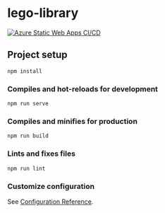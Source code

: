 # lego-library

[![Azure Static Web Apps CI/CD](https://github.com/zachwatkins-tfwebco/lego-library/actions/workflows/azure-static-web-apps-proud-desert-066c4d910.yml/badge.svg?branch=main)](https://github.com/zachwatkins-tfwebco/lego-library/actions/workflows/azure-static-web-apps-proud-desert-066c4d910.yml)

## Project setup
```
npm install
```

### Compiles and hot-reloads for development
```
npm run serve
```

### Compiles and minifies for production
```
npm run build
```

### Lints and fixes files
```
npm run lint
```

### Customize configuration
See [Configuration Reference](https://cli.vuejs.org/config/).
